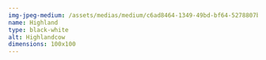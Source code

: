 ```yaml
---
img-jpeg-medium: /assets/medias/medium/c6ad8464-1349-49bd-bf64-5278807bcca4.jpeg
name: Highland
type: black-white
alt: Highlandcow
dimensions: 100x100
---
```


